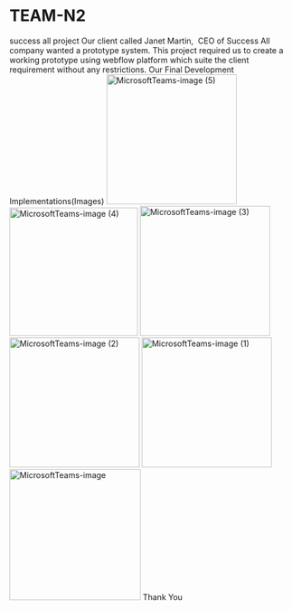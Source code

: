 # TEAM-N2
success all project
Our client called Janet Martin,  CEO of Success All company wanted a prototype system.
This project required us to create a working prototype using webflow platform which suite the client requirement without any restrictions.
Our Final Development Implementations(Images) 
<img width="230" alt="MicrosoftTeams-image (5)" src="https://user-images.githubusercontent.com/93278558/210836007-6f55b5e8-a989-4205-aace-112d8a278570.png">
<img width="227" alt="MicrosoftTeams-image (4)" src="https://user-images.githubusercontent.com/93278558/210836079-d9e97d42-659e-437a-86f9-99a517aa7df7.png">
<img width="230" alt="MicrosoftTeams-image (3)" src="https://user-images.githubusercontent.com/93278558/210836082-2970501b-5f6c-4634-9067-34b248c0fcac.png">
<img width="230" alt="MicrosoftTeams-image (2)" src="https://user-images.githubusercontent.com/93278558/210836086-5e2052a8-9b2b-4a01-b41b-2aedc813247f.png">
<img width="230" alt="MicrosoftTeams-image (1)" src="https://user-images.githubusercontent.com/93278558/210836087-f4225352-da64-4551-9d9e-9420e8002490.png">
<img width="232" alt="MicrosoftTeams-image" src="https://user-images.githubusercontent.com/93278558/210836089-1dd26d99-bc0a-46b9-b84f-0e1de4f0b53e.png">
Thank You 
